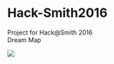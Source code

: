 # Hack-Smith2016
Project for Hack@Smith 2016
<br/>
Dream Map

<img src="https://www.youtube.com/watch?v=n6V0ixw-bsU">
